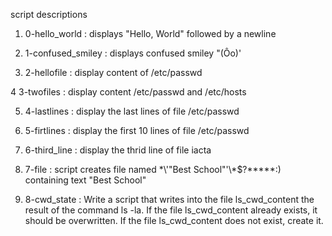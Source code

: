 script descriptions

1. 0-hello_world : displays "Hello, World" followed by a newline

2. 1-confused_smiley : displays confused smiley "(Ôo)'

3. 2-hellofile : display content of /etc/passwd

4  3-twofiles : display content /etc/passwd and /etc/hosts

5. 4-lastlines : display the last lines of file /etc/passwd

6. 5-firtlines : display the first 10 lines of file /etc/passwd

7. 6-third_line : display the thrid line of file iacta

8. 7-file  : script creates file named \*\\'"Best School"\'\\*$\?\*\*\*\*\*:)  containing text "Best School"

9. 8-cwd_state : 
Write a script that writes into the file ls_cwd_content the result of the command ls -la. If the file ls_cwd_content already exists, it should be overwritten. If the file ls_cwd_content does not exist, create it.


